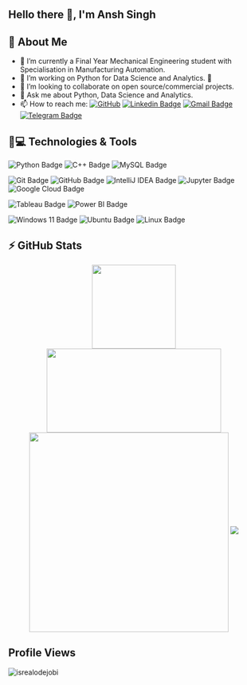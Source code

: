 ## Hello there 👋, I'm Ansh Singh

## 🌟 About Me
- 🔭 I’m currently a Final Year Mechanical Engineering student with Specialisation in Manufacturing Automation.
- 🌱 I’m working on Python for Data Science and Analytics. 🐍
- 👯 I’m looking to collaborate on open source/commercial projects.
- 💬 Ask me about Python, Data Science and Analytics.
- 📫 How to reach me: [![GitHub](https://img.shields.io/github/followers/invinciblevenom?label=follow&style=social)](https://github.com/invinciblevenom) [![Linkedin Badge](https://img.shields.io/badge/-anshsingh1410-blue?style=flat-square&logo=Linkedin&logoColor=white&link=https://www.linkedin.com/in/anshsingh1410/)](https://www.linkedin.com/in/anshsingh1410/) [![Gmail Badge](https://img.shields.io/badge/-anshsingh.14.lko@gmail.com-c14438?style=flat-square&logo=Gmail&logoColor=white&link=mailto:anshsingh.14.lko@gmail.com)](mailto:anshsingh.14.lko@gmail.com) [![Telegram Badge](https://img.shields.io/badge/-@invinciblevenom-0088CC?style=flat&logo=Telegram&logoColor=white)](https://t.me/invinciblevenom "Contact on Telegram")

## 🚀💻 Technologies & Tools

  ![Python Badge](https://img.shields.io/badge/Python-3776AB?logo=python&logoColor=fff&style=flat)
  ![C++ Badge](https://img.shields.io/badge/C%2B%2B-00599C?logo=cplusplus&logoColor=fff&style=flat)
  ![MySQL Badge](https://img.shields.io/badge/MySQL-4479A1?logo=mysql&logoColor=fff&style=flat)

  ![Git Badge](https://img.shields.io/badge/Git-F05032?logo=git&logoColor=fff&style=flat)
  ![GitHub Badge](https://img.shields.io/badge/GitHub-181717?logo=github&logoColor=fff&style=flat)
  ![IntelliJ IDEA Badge](https://img.shields.io/badge/IntelliJ%20IDEA-000?logo=intellijidea&logoColor=fff&style=flat)
  ![Jupyter Badge](https://img.shields.io/badge/Jupyter-F37626?logo=jupyter&logoColor=fff&style=flat)
  ![Google Cloud Badge](https://img.shields.io/badge/Google%20Cloud-4285F4?logo=googlecloud&logoColor=fff&style=flat)

  ![Tableau Badge](https://img.shields.io/badge/Tableau-E97627?logo=tableau&logoColor=fff&style=flat)
  ![Power BI Badge](https://img.shields.io/badge/Power%20BI-F2C811?logo=powerbi&logoColor=000&style=flat)

  ![Windows 11 Badge](https://img.shields.io/badge/Windows%2011-0078D4?logo=windows11&logoColor=fff&style=flat)
  ![Ubuntu Badge](https://img.shields.io/badge/Ubuntu-E95420?logo=ubuntu&logoColor=fff&style=flat)
  ![Linux Badge](https://img.shields.io/badge/Linux-FCC624?logo=linux&logoColor=000&style=flat)


## ⚡ GitHub Stats
<p align="center">
  <img src="https://github-readme-stats.vercel.app/api?username=invinciblevenom&show_icons=true&theme=dark" height="168px width="350px">
  <img src="https://github-readme-stats.vercel.app/api/top-langs?username=invinciblevenom&langs_count=8&show_icons=true&locale=en&layout=compact&theme=dark" height="168px" width="350px">
  <img align="center" src="https://github-readme-streak-stats.herokuapp.com?user=invinciblevenom&theme=dark&hide_border=true" width="400">
  <img src="https://github-profile-trophy.vercel.app/?username=invinciblevenom&theme=onestar">
</p>

##  Profile Views
<p> <img src="https://komarev.com/ghpvc/?username=invinciblevenom&label=Profile%20views&color=0e75b6&style=flat" alt="isrealodejobi" />
</p>

